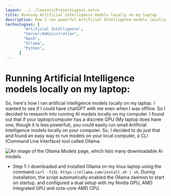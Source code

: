 ```yaml
---
layout: ../../layouts/ProjectLayout.astro
title: Running Artificial Intelligence models locally on my laptop
description: How I ran powerful Artificial Intelligence models locally on my computer.
technologies: [
        "Artificial Intelligence",
        "Server/Administration",
        "Bash",
        "Ollama",
        "Python",
      ]
---
```

# Running Artificial Intelligence models locally on my laptop:
So, here's how I ran artificial intelligence models locally on my laptop. I wanted to see if I could have chatGPT with me even when I was offline. So I decided to research into running AI models locally on my computer. I found out that if your laptop/computer has a discrete GPU (My laptop does have one, though it is less powerful), you could easily run small Artificial Intelligence models locally on your computer. So, I decided to do just that and found an easy way to run models on your local computer, a CLI (Command Line Interface) tool called Ollama.

![An image of the Ollama Models page, which lists many downloadable AI models.](/localai-ollamahome.png)

- Step 1: I downloaded and installed Ollama on my linux laptop using the command `curl -fsSL https://ollama.com/install.sh | sh`. During installation, the script automatically enabled the Ollama daemon to start on startup, and configured a dual setup with my Nvidia GPU, AMD integrated GPU and octa-core AMD CPU.